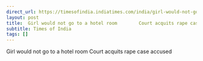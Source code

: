 ```yaml
---
direct_url: https://timesofindia.indiatimes.com/india/girl-would-not-go-to-a-hotel-room-court-acquits-rape-case-accused/articleshow/113289978.cms
layout: post
title:  Girl would not go to a hotel room        Court acquits rape case accused
subtitle: Times of India
tags: []
---
```


 Girl would not go to a hotel room        Court acquits rape case accused
